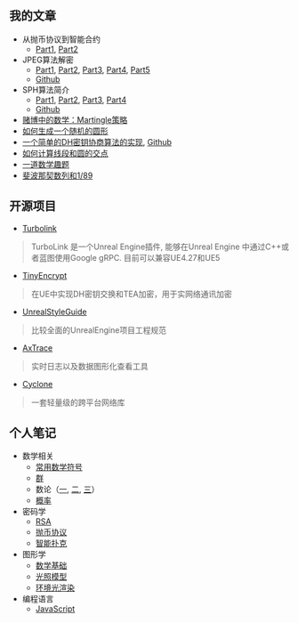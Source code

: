 ## 我的文章
 * 从抛币协议到智能合约
   * [Part1](/blog/2025/02/MentalPoker01.md), [Part2](/blog/2025/02/MentalPoker02.md)
 * JPEG算法解密 
   * [Part1](/blog/2025/02/JPEG001.md), [Part2](/blog/2025/02/JPEG002.md), [Part3](/blog/2025/02/JPEG003.md), [Part4](/blog/2025/02/JPEG004.md), [Part5](/blog/2025/02/JPEG005.md)
   * [Github](http://github.com/thejinchao/jpeg_encoder)
 * SPH算法简介
   * [Part1](/blog/2025/02/SPH001.md), [Part2](/blog/2025/02/SPH002.md), [Part3](/blog/2025/02/SPH003.md), [Part4](/blog/2025/02/SPH004.md)
   * [Github](https://github.com/thejinchao/fluid)
 * [赌博中的数学：Martingle策略](/blog/2025/02/Martingle.md)
 * [如何生成一个随机的圆形](/blog/2025/02/RandRound.md)
 * [一个简单的DH密钥协商算法的实现](/blog/2025/02/DH.md), [Github](https://github.com/thejinchao/dhexchange)
 * [如何计算线段和圆的交点](/blog/2025/02/SegmentCircle.md)
 * [一道数学趣题](/blog/2025/02/Ellipse.md)
 * [斐波那契数列和1/89](/blog/2025/02/Fibonacci.md)

## 开源项目
 * [Turbolink](https://github.com/thejinchao/turbolink)
 >TurboLink 是一个Unreal Engine插件, 能够在Unreal Engine 中通过C++或者蓝图使用Google gRPC. 目前可以兼容UE4.27和UE5
 * [TinyEncrypt](https://github.com/thejinchao/TinyEncrypt)
 >在UE中实现DH密钥交换和TEA加密，用于实网络通讯加密
 * [UnrealStyleGuide](https://github.com/thejinchao/ue5-style-guide)
 >比较全面的UnrealEngine项目工程规范
 * [AxTrace](https://github.com/thejinchao/AxTrace)
 >实时日志以及数据图形化查看工具
 * [Cyclone](https://github.com/thejinchao/cyclone)
 >一套轻量级的跨平台网络库

## 个人笔记
 * 数学相关
   * [常用数学符号](/note/math/symbol.md)
   * [群](/note/math//group.md)
   * 数论（[一](/note/math//number_theory_1.md), [二](/note/math/number_theory_2.md), [三](/note/math/number_theory_3.md)）
   * [概率](/note/math/probability.md)
 * 密码学
   * [RSA](/note/cryptography/rsa.md)
   * [抛币协议](/note/cryptography/flip_coin.md)
   * [智能扑克](/note/cryptography/mental_poker.md)
 * 图形学
   * [数学基础](/note/graphics/math/)
   * [光照模型](/note/graphics/illumination_model/)
   * [环境光渲染](/note/graphics/image_based_lighting/)
 * 编程语言
   * [JavaScript](/note/language/javascript/)
